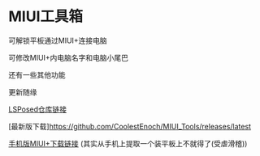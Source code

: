# MIUI工具箱

可解锁平板通过MIUI+连接电脑

可修改MIUI+内电脑名字和电脑小尾巴

还有一些其他功能



更新随缘

[LSPosed仓库链接](https://github.com/Xposed-Modules-Repo/com.coolest.toolbox)

[最新版下载]https://github.com/CoolestEnoch/MIUI_Tools/releases/latest

[手机版MIUI+下载链接](https://github.com/CoolestEnoch/MIUI_Tools/releases/download/V1.6/MIUI%2B_phone_3.5.21.apk)
(其实从手机上提取一个装平板上不就得了(受虐滑稽))

